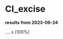 # CI_excise

__results from 2023-06-24__

.....x                                                                   [100%]

